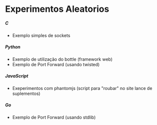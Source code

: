 Experimentos Aleatorios
=======================

##### C
* Exemplo simples de sockets

##### Python
* Exemplo de utilização do bottle (framework web)
* Exemplo de Port Forward (usando twisted)

##### JavaScript
* Exeperimentos com phantomjs (script para "roubar" no site lance de suplementos)

##### Go
* Exemplo de Port Forward (usando stdlib)
